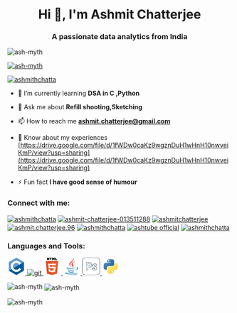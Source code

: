 <h1 align="center">Hi 👋, I'm Ashmit Chatterjee</h1>
<h3 align="center">A passionate data analytics from India</h3>

<p align="left"> <img src="https://komarev.com/ghpvc/?username=ash-myth&label=Profile%20views&color=0e75b6&style=flat" alt="ash-myth" /> </p>

<p align="left"> <a href="https://github.com/ryo-ma/github-profile-trophy"><img src="https://github-profile-trophy.vercel.app/?username=ash-myth" alt="ash-myth" /></a> </p>

<p align="left"> <a href="https://twitter.com/ashmithchatta" target="blank"><img src="https://img.shields.io/twitter/follow/ashmithchatta?logo=twitter&style=for-the-badge" alt="ashmithchatta" /></a> </p>

- 🌱 I’m currently learning **DSA in C ,Python**

- 💬 Ask me about **Refill shooting,Sketching**

- 📫 How to reach me **ashmit.chatterjee@gmail.com**

- 📄 Know about my experiences [https://drive.google.com/file/d/1fWDw0caKz9wgznDuH1wHnH10nwveiKmP/view?usp=sharing](https://drive.google.com/file/d/1fWDw0caKz9wgznDuH1wHnH10nwveiKmP/view?usp=sharing)

- ⚡ Fun fact **I have good sense of humour**

<h3 align="left">Connect with me:</h3>
<p align="left">
<a href="https://twitter.com/ashmithchatta" target="blank"><img align="center" src="https://raw.githubusercontent.com/rahuldkjain/github-profile-readme-generator/master/src/images/icons/Social/twitter.svg" alt="ashmithchatta" height="30" width="40" /></a>
<a href="https://linkedin.com/in/ashmit-chatterjee-013511288" target="blank"><img align="center" src="https://raw.githubusercontent.com/rahuldkjain/github-profile-readme-generator/master/src/images/icons/Social/linked-in-alt.svg" alt="ashmit-chatterjee-013511288" height="30" width="40" /></a>
<a href="https://kaggle.com/ashmitchatterjee" target="blank"><img align="center" src="https://raw.githubusercontent.com/rahuldkjain/github-profile-readme-generator/master/src/images/icons/Social/kaggle.svg" alt="ashmitchatterjee" height="30" width="40" /></a>
<a href="https://fb.com/ashmit.chatterjee.96" target="blank"><img align="center" src="https://raw.githubusercontent.com/rahuldkjain/github-profile-readme-generator/master/src/images/icons/Social/facebook.svg" alt="ashmit.chatterjee.96" height="30" width="40" /></a>
<a href="https://instagram.com/ashmithchatta" target="blank"><img align="center" src="https://raw.githubusercontent.com/rahuldkjain/github-profile-readme-generator/master/src/images/icons/Social/instagram.svg" alt="ashmithchatta" height="30" width="40" /></a>
<a href="https://www.youtube.com/c/ashtube official" target="blank"><img align="center" src="https://raw.githubusercontent.com/rahuldkjain/github-profile-readme-generator/master/src/images/icons/Social/youtube.svg" alt="ashtube official" height="30" width="40" /></a>
<a href="https://www.leetcode.com/ashmithchatta" target="blank"><img align="center" src="https://raw.githubusercontent.com/rahuldkjain/github-profile-readme-generator/master/src/images/icons/Social/leet-code.svg" alt="ashmithchatta" height="30" width="40" /></a>
</p>

<h3 align="left">Languages and Tools:</h3>
<p align="left"> <a href="https://www.cprogramming.com/" target="_blank" rel="noreferrer"> <img src="https://raw.githubusercontent.com/devicons/devicon/master/icons/c/c-original.svg" alt="c" width="40" height="40"/> </a> <a href="https://git-scm.com/" target="_blank" rel="noreferrer"> <img src="https://www.vectorlogo.zone/logos/git-scm/git-scm-icon.svg" alt="git" width="40" height="40"/> </a> <a href="https://www.w3.org/html/" target="_blank" rel="noreferrer"> <img src="https://raw.githubusercontent.com/devicons/devicon/master/icons/html5/html5-original-wordmark.svg" alt="html5" width="40" height="40"/> </a> <a href="https://www.java.com" target="_blank" rel="noreferrer"> <img src="https://raw.githubusercontent.com/devicons/devicon/master/icons/java/java-original.svg" alt="java" width="40" height="40"/> </a> <a href="https://www.photoshop.com/en" target="_blank" rel="noreferrer"> <img src="https://raw.githubusercontent.com/devicons/devicon/master/icons/photoshop/photoshop-line.svg" alt="photoshop" width="40" height="40"/> </a> <a href="https://www.python.org" target="_blank" rel="noreferrer"> <img src="https://raw.githubusercontent.com/devicons/devicon/master/icons/python/python-original.svg" alt="python" width="40" height="40"/> </a> </p>

<p><img align="left" src="https://github-readme-stats.vercel.app/api/top-langs?username=ash-myth&show_icons=true&locale=en&layout=compact" alt="ash-myth" /></p>

<p>&nbsp;<img align="center" src="https://github-readme-stats.vercel.app/api?username=ash-myth&show_icons=true&locale=en" alt="ash-myth" /></p>

<p><img align="center" src="https://github-readme-streak-stats.herokuapp.com/?user=ash-myth&" alt="ash-myth" /></p>

